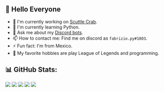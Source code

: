 ## 💠 Hello Everyone

- 🔭 I'm currently working on [Scuttle Crab](https://scuttlecrab.ml).
- 🌱 I'm currently learning Python.
- 💬 Ask me about my [Discord bots](https://discord.gg/YSgffRkEUq).
- 📫 How to contact me: Find me on discord as `fabrizio.py#1803`.
- ⚡ Fun fact: I'm from Mexico.
- 💠 My favorite hobbies are play League of Legends and programming.

## 📊 GitHub Stats:
[![](https://raw.githubusercontent.com/ThisIsASummoner/ThisIsASummoner/master/profile-summary-card-output/github_dark/0-profile-details.svg)](https://github.com/vn7n24fzkq/github-profile-summary-cards)
[![](https://raw.githubusercontent.com/ThisIsASummoner/ThisIsASummoner/master/profile-summary-card-output/github_dark/1-repos-per-language.svg)](https://github.com/vn7n24fzkq/github-profile-summary-cards) [![](https://raw.githubusercontent.com/ThisIsASummoner/ThisIsASummoner/master/profile-summary-card-output/github_dark/2-most-commit-language.svg)](https://github.com/vn7n24fzkq/github-profile-summary-cards)
[![](https://raw.githubusercontent.com/ThisIsASummoner/ThisIsASummoner/master/profile-summary-card-output/github_dark/3-stats.svg)](https://github.com/vn7n24fzkq/github-profile-summary-cards) [![](https://raw.githubusercontent.com/ThisIsASummoner/ThisIsASummoner/master/profile-summary-card-output/github_dark/4-productive-time.svg)](https://github.com/vn7n24fzkq/github-profile-summary-cards)
